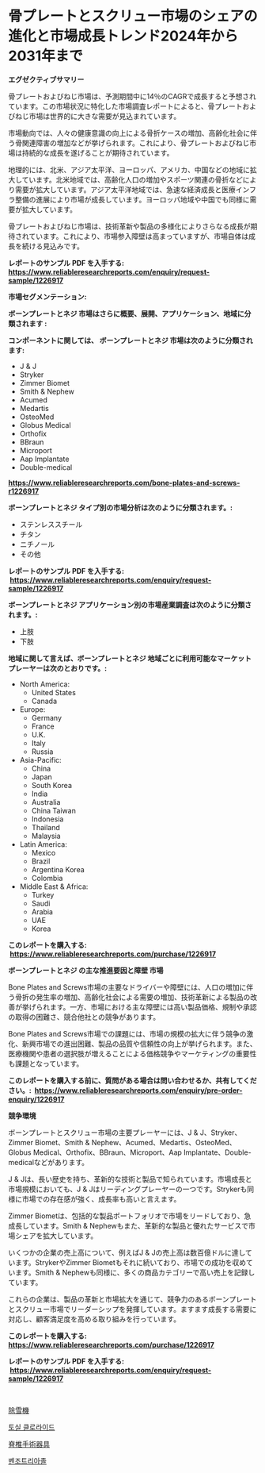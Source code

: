 <p><h1>骨プレートとスクリュー市場のシェアの進化と市場成長トレンド2024年から2031年まで</h1></p><p><strong>エグゼクティブサマリー</strong></p>
<p><p>骨プレートおよびねじ市場は、予測期間中に14％のCAGRで成長すると予想されています。この市場状況に特化した市場調査レポートによると、骨プレートおよびねじ市場は世界的に大きな需要が見込まれています。</p><p>市場動向では、人々の健康意識の向上による骨折ケースの増加、高齢化社会に伴う骨関連障害の増加などが挙げられます。これにより、骨プレートおよびねじ市場は持続的な成長を遂げることが期待されています。</p><p>地理的には、北米、アジア太平洋、ヨーロッパ、アメリカ、中国などの地域に拡大しています。北米地域では、高齢化人口の増加やスポーツ関連の骨折などにより需要が拡大しています。アジア太平洋地域では、急速な経済成長と医療インフラ整備の進展により市場が成長しています。ヨーロッパ地域や中国でも同様に需要が拡大しています。</p><p>骨プレートおよびねじ市場は、技術革新や製品の多様化によりさらなる成長が期待されています。これにより、市場参入障壁は高まっていますが、市場自体は成長を続ける見込みです。</p></p>
<p><strong>レポートのサンプル PDF を入手する: <a href="https://www.reliableresearchreports.com/enquiry/request-sample/1226917">https://www.reliableresearchreports.com/enquiry/request-sample/1226917</a></strong></p>
<p><strong>市場セグメンテーション:</strong></p>
<p><strong> ボーンプレートとネジ 市場はさらに概要、展開、アプリケーション、地域に分類されます :</strong></p>
<p><strong>コンポーネントに関しては、 ボーンプレートとネジ 市場は次のように分類されます: &nbsp;</strong></p>
<p><ul><li>J & J</li><li>Stryker</li><li>Zimmer Biomet</li><li>Smith & Nephew</li><li>Acumed</li><li>Medartis</li><li>OsteoMed</li><li>Globus Medical</li><li>Orthofix</li><li>BBraun</li><li>Microport</li><li>Aap Implantate</li><li>Double-medical</li></ul></p>
<p><strong><a href="https://www.reliableresearchreports.com/bone-plates-and-screws-r1226917">https://www.reliableresearchreports.com/bone-plates-and-screws-r1226917</a></strong></p>
<p><strong> ボーンプレートとネジ タイプ別の市場分析は次のように分類されます。:</strong></p>
<p><ul><li>ステンレススチール</li><li>チタン</li><li>ニチノール</li><li>その他</li></ul></p>
<p><strong>レポートのサンプル PDF を入手する: &nbsp;<a href="https://www.reliableresearchreports.com/enquiry/request-sample/1226917">https://www.reliableresearchreports.com/enquiry/request-sample/1226917</a></strong></p>
<p><strong> ボーンプレートとネジ アプリケーション別の市場産業調査は次のように分類されます。:</strong></p>
<p><ul><li>上肢</li><li>下肢</li></ul></p>
<p><strong>地域に関して言えば、ボーンプレートとネジ 地域ごとに利用可能なマーケットプレーヤーは次のとおりです。:</strong></p>
<p><ul>
    <li>
        North America:
        <ul>
            <li>United States</li>
            <li>Canada</li>
        </ul>
    </li>
    <li>
        Europe:
        <ul>
            <li>Germany</li>
            <li>France</li>
            <li>U.K.</li>
            <li>Italy</li>
            <li>Russia</li>
        </ul>
    </li>
    <li>
        Asia-Pacific:
        <ul>
            <li>China</li>
            <li>Japan</li>
            <li>South Korea</li>
            <li>India</li>
            <li>Australia</li>
            <li>China Taiwan</li>
            <li>Indonesia</li>
            <li>Thailand</li>
            <li>Malaysia</li>
        </ul>
    </li>
    <li>
        Latin America:
        <ul>
            <li>Mexico</li>
            <li>Brazil</li>
            <li>Argentina Korea</li>
            <li>Colombia</li>
        </ul>
    </li>
    <li>
        Middle East & Africa:
        <ul>
            <li>Turkey</li>
            <li>Saudi</li>
            <li>Arabia</li>
            <li>UAE</li>
            <li>Korea</li>
        </ul>
    </li>
    </ul></p>
<p><strong>このレポートを購入する: &nbsp;<a href="https://www.reliableresearchreports.com/purchase/1226917">https://www.reliableresearchreports.com/purchase/1226917</a></strong></p>
<p><strong>ボーンプレートとネジ の主な推進要因と障壁 市場</strong></p>
<p><p>Bone Plates and Screws市場の主要なドライバーや障壁には、人口の増加に伴う骨折の発生率の増加、高齢化社会による需要の増加、技術革新による製品の改善が挙げられます。一方、市場における主な障壁には高い製品価格、規制や承認の取得の困難さ、競合他社との競争があります。</p><p>Bone Plates and Screws市場での課題には、市場の規模の拡大に伴う競争の激化、新興市場での進出困難、製品の品質や信頼性の向上が挙げられます。また、医療機関や患者の選択肢が増えることによる価格競争やマーケティングの重要性も課題となっています。</p></p>
<p><strong>このレポートを購入する前に、質問がある場合は問い合わせるか、共有してください。:&nbsp; <a href="https://www.reliableresearchreports.com/enquiry/pre-order-enquiry/1226917">https://www.reliableresearchreports.com/enquiry/pre-order-enquiry/1226917</a></strong></p>
<p><strong>競争環境</strong></p>
<p><p>ボーンプレートとスクリュー市場の主要プレーヤーには、J & J、Stryker、Zimmer Biomet、Smith & Nephew、Acumed、Medartis、OsteoMed、Globus Medical、Orthofix、BBraun、Microport、Aap Implantate、Double-medicalなどがあります。</p><p>J & Jは、長い歴史を持ち、革新的な技術と製品で知られています。市場成長と市場規模においても、J & Jはリーディングプレーヤーの一つです。Strykerも同様に市場での存在感が強く、成長率も高いと言えます。</p><p>Zimmer Biometは、包括的な製品ポートフォリオで市場をリードしており、急成長しています。Smith & Nephewもまた、革新的な製品と優れたサービスで市場シェアを拡大しています。</p><p>いくつかの企業の売上高について、例えばJ & Jの売上高は数百億ドルに達しています。StrykerやZimmer Biometもそれに続いており、市場での成功を収めています。Smith & Nephewも同様に、多くの商品カテゴリーで高い売上を記録しています。</p><p>これらの企業は、製品の革新と市場拡大を通じて、競争力のあるボーンプレートとスクリュー市場でリーダーシップを発揮しています。ますます成長する需要に対応し、顧客満足度を高める取り組みを行っています。</p></p>
<p><strong>このレポートを購入する: &nbsp; <a href="https://www.reliableresearchreports.com/purchase/1226917">https://www.reliableresearchreports.com/purchase/1226917</a></strong></p>
<p><strong>レポートのサンプル PDF を入手する: &nbsp;<a href="https://www.reliableresearchreports.com/enquiry/request-sample/1226917">https://www.reliableresearchreports.com/enquiry/request-sample/1226917</a></strong><strong></strong></p>
<p>&nbsp;</p>
<p><p><a href="https://medium.com/@carmenfery2023/%E3%82%B9%E3%83%8E%E3%83%BC%E3%83%96%E3%83%AD%E3%83%AF%E3%83%BC%E5%B8%82%E5%A0%B4-%E5%B8%82%E5%A0%B4%E3%82%B7%E3%82%A7%E3%82%A2-%E5%B8%82%E5%A0%B4%E3%83%88%E3%83%AC%E3%83%B3%E3%83%89-%E3%81%8A%E3%82%88%E3%81%B3%E5%B0%86%E6%9D%A5%E3%81%AE%E6%88%90%E9%95%B7%E3%82%92%E6%8E%A2%E3%82%8B-3d2e987c764a">除雪機</a></p><p><a href="https://medium.com/@davionolson1/%ED%86%A0%EC%8B%A4-%ED%81%B4%EB%A1%9C%EB%9D%BC%EC%9D%B4%EB%93%9C-%EC%8B%9C%EC%9E%A5-%EA%B7%9C%EB%AA%A8-%EC%8B%9C%EC%9E%A5-%EC%A0%84%EB%A7%9D-%EB%B0%8F-%EC%8B%9C%EC%9E%A5-%EC%98%88%EC%B8%A1-2024%EB%85%84%EB%B6%80%ED%84%B0-2031%EB%85%84%EA%B9%8C%EC%A7%80-ebba49fe0c87">토실 클로라이드</a></p><p><a href="https://medium.com/@ashleyivingston5656/%E8%84%8A%E6%A4%8E%E5%A4%96%E7%A7%91%E3%83%87%E3%83%90%E3%82%A4%E3%82%B9%E5%B8%82%E5%A0%B4%E3%81%AE%E3%82%B7%E3%82%A7%E3%82%A2%E3%81%AE%E9%80%B2%E5%8C%96%E3%81%A8%E5%B8%82%E5%A0%B4%E6%88%90%E9%95%B7%E3%83%88%E3%83%AC%E3%83%B3%E3%83%89204%E5%B9%B4-2031%E5%B9%B4-559a93a0c404">脊椎手術器具</a></p><p><a href="https://medium.com/@travisohan56562023/%EB%B2%A4%EC%A1%B0%ED%8A%B8%EB%A6%AC%EC%95%84%EC%A1%B8-%EC%8B%9C%EC%9E%A5-2031%EB%85%84%EA%B9%8C%EC%A7%80-%EC%84%B1%EA%B3%B5%EC%A0%81%EC%9D%B8-%EB%B9%84%EC%A6%88%EB%8B%88%EC%8A%A4-%EC%A0%84%EB%9E%B5%EC%9D%98-%EC%97%B4%EC%87%A0-%EC%98%88%EC%B8%A1-c0f6b85f89e3">벤조트리아졸</a></p></p>